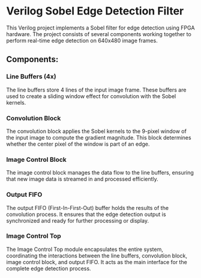 # Verilog Sobel Edge Detection Filter

This Verilog project implements a Sobel filter for edge detection using FPGA hardware.
The project consists of several components working together to perform real-time edge detection on 640x480 image frames.

## Components:

### Line Buffers (4x)

The line buffers store 4 lines of the input image frame. These buffers are used to create a sliding window effect for convolution with the Sobel kernels.

### Convolution Block

The convolution block applies the Sobel kernels to the 9-pixel window of the input image to compute the gradient magnitude. This block determines whether the center pixel of the window is part of an edge.

### Image Control Block

The image control block manages the data flow to the line buffers, ensuring that new image data is streamed in and processed efficiently.

### Output FIFO

The output FIFO (First-In-First-Out) buffer holds the results of the convolution process. It ensures that the edge detection output is synchronized and ready for further processing or display.

### Image Control Top

The Image Control Top module encapsulates the entire system, coordinating the interactions between the line buffers, convolution block, image control block, and output FIFO. It acts as the main interface for the complete edge detection process.

